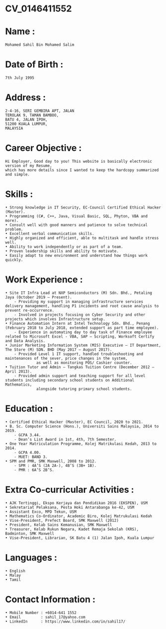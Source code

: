 # CV_0146411552

# Name  : 
	Mohamed Sahil Bin Mohamed Salim
	
# Date of Birth : 
	7th July 1995
	
# Address : 
	2-4-16, SERI GEMBIRA APT, JALAN
	TEROLAK 9, TAMAN BAMBOO,
	BATU 4, JALAN IPOH, 
	51200 KUALA LUMPUR,
	MALAYSIA
  
# Career Objective :
	Hi Employer, Good day to you! This website is basically electronic version of my Resume, 
	which has more details since I wanted to keep the hardcopy summarized and simple. 

# Skills :
	• Strong knowledge in IT Security, EC-Council Certified Ethical Hacker (Master).
	• Programming (C#, C++, Java, Visual Basic, SQL, Phyton, VBA and more).
	• Consult well with good manners and patience to solve technical problem.
	• Excellent verbal communication skills.
	• Highly organized and efficient, able to multitask and handle stress well.
	• Ability to work independently or as part of a team.
	• Proven leadership skills and ability to motivate.
	• Easily adapt to new environment and understand how things work quickly.

# Work Experience :
	• Site IT Infra Lead at NXP Semiconductors (M) Sdn. Bhd., Petaling Jaya (October 2019 – Present).
		- Providing my support in managing infrastructure services delivery management, handling P1 incidents and root cause analysis to prevent re-occurrence.
		- Involved in projects focusing on Cyber Security and other projects which involves Infrastructure setup.
	• Finance Automation Intern at Intel Technology Sdn. Bhd., Penang (February 2018 to July 2018, extended support as part time employee).
		- Experience in automating day to day task of Finance employee related to Microsoft Excel - VBA, SAP – Scripting, Worksoft Certify and Data Analysis.
	• Junior Marketing Information System (MIS) Executive – IT Department, The Store (M) SDN. BHD (May 2017 – August 2017).
		- Provided Level 1 IT support, handled troubleshooting and maintenances of the sever, price changes in the system, 
                  as well as monitoring POS/ Cashier counter.
	• Tuition Tutor and Admin – Tangkas Tuition Centre (December 2012 – April 2013).
		- Provided admin support and teaching support for all level students including secondary school students on Additional Mathematics, 
                  alongside tutoring primary school students.
 
# Education : 
	• Certified Ethical Hacker (Master), EC Council, 2020 to 2021.
	• B. Sc. Computer Science (Hons.), Universiti Sains Malaysia, 2014 to 2019.
		- GCPA 3.44.
		- Dean’s List Award in 1st, 4th, 7th Semester.
	• One Year Matriculation Programme, Kolej Matrikulasi Kedah, 2013 to 2014.
		- GCPA 4.00.
		- MUET: BAND 3.
	• SPM and PMR, SMK Maxwell, 2008 to 2012.
		- SPM : 4A’S (2A 2A-), 4B’S (3B+ 1B).
		- PMR : 6A’S 2B’S.

# Extra Co-curricular Activities : 
	• AJK Tertinggi, Ekspo Kerjaya dan Pendidikan 2016 (EKSPEN), USM
	• Sekretariat Pelaksana, Pesta Hoki Antarabanga ke-42, USM
	• Assistant Exco, MPD Tekun, USM
	• Mathematics Co-Ordinator, Academic Biro, Kolej Matrukulasi Kedah
	• Vise-President, Prefect Board, SMK Maxwell (2012)
	• President, Kelab Sains Kemanusian, SMK Maxwell
	• Treasurer, Kelab Rukun Negara, Kadet Remaja Sekolah (KRS), Badminton, SMK Maxwell
	• Vise-President, Librarian, SK Batu 4 (1) Jalan Ipoh, Kuala Lumpur

# Languages : 
	• English
	• Malay
	• Tamil

# Contact Information : 
	• Mobile Number : +6014-641 1552
	• Email         : sahil_17@yahoo.com
	• LinkedIn      : https://www.linkedin.com/in/sahil17/ 
